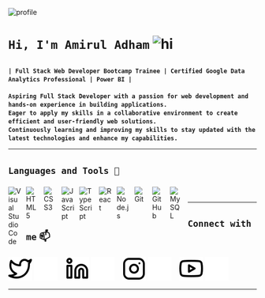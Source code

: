 ![profile](/img/)


<h1> 
  
  **`Hi, I'm Amirul Adham`** <img src="https://user-images.githubusercontent.com/1303154/88677602-1635ba80-d120-11ea-84d8-d263ba5fc3c0.gif" width="28px" height="28px" alt="hi">
  
</h1>

**`| Full Stack Web Developer Bootcamp Trainee | Certified Google Data Analytics Professional | Power BI |`**
<br> <br>
**`Aspiring Full Stack Developer with a passion for web development and hands-on experience in building applications.`** <br>
**`Eager to apply my skills in a collaborative environment to create efficient and user-friendly web solutions.`** <br>
**`Continuously learning and improving my skills to stay updated with the latest technologies and enhance my capabilities.`**

---

<h2>
  
**`Languages and Tools 🧰`**
  
</h2>

<img align="left" alt="Visual Studio Code" title="VSCode" width="26px" src="https://cdn.jsdelivr.net/gh/devicons/devicon/icons/vscode/vscode-original.svg" style="padding-right:10px;" />
<img align="left" alt="HTML5" title="HTML" width="26px" src="https://cdn.jsdelivr.net/gh/devicons/devicon/icons/html5/html5-original.svg" style="padding-right:10px;" />
<img align="left" alt="CSS3" title="CSS" width="26px" src="https://cdn.jsdelivr.net/gh/devicons/devicon/icons/css3/css3-original.svg" style="padding-right:10px;" />
<img align="left" alt="JavaScript" title="JavaScript" width="26px" src="https://cdn.jsdelivr.net/gh/devicons/devicon/icons/javascript/javascript-original.svg" style="padding-right:10px;" />
<img align="left" alt="TypeScript" title="TypeScript" width="30px" src="https://cdn.jsdelivr.net/gh/devicons/devicon/icons/typescript/typescript-plain.svg" style="padding-right:10px;"  />
<img align="left" alt="React" title="React" width="26px" src="https://cdn.jsdelivr.net/gh/devicons/devicon/icons/react/react-original.svg" style="padding-right:10px;" />
<img align="left" alt="Node.js" title="NodeJS" width="26px" src="https://cdn.jsdelivr.net/gh/devicons/devicon/icons/nodejs/nodejs-original.svg" style="padding-right:10px;" />
<img align="left" alt="Git" title="Git" width="26px" src="https://cdn.jsdelivr.net/gh/devicons/devicon/icons/git/git-original.svg" style="padding-right:10px;" />
<img align="left" alt="GitHub" title="GitHub" width="26px" src="https://user-images.githubusercontent.com/3369400/139447912-e0f43f33-6d9f-45f8-be46-2df5bbc91289.png" style="padding-right:10px;" /> 
<img align="left" alt="MySQL" title="MySQL" width="26px" src="https://cdn.jsdelivr.net/gh/devicons/devicon/icons/mysql/mysql-original.svg" style="padding-right:10px;" />

<br>

---

<h2> 
  
**`Connect with me`** :mailbox:

</h2> 

[![website](./img/twitter-light.svg)](https://x.com/mrullldhm/codestackr#gh-light-mode-only)
[![website](./img/twitter-dark.svg)](https://x.com/mrullldhm/codestackr#gh-dark-mode-only)
&nbsp;&nbsp;
[![website](./img/linkedin-light.svg)](https://www.linkedin.com/in/mrullldhm/codestackr#gh-light-mode-only)
[![website](./img/linkedin-dark.svg)](https://www.linkedin.com/in/mrullldhm/codestackr#gh-dark-mode-only)
&nbsp;&nbsp;
[![website](./img/instagram-light.svg)](https://www.instagram.com/mrullldm/codestackr#gh-light-mode-only)
[![website](./img/instagram-dark.svg)](https://www.instagram.com/mrullldm/codestackr#gh-dark-mode-only)
&nbsp;&nbsp;
[![website](./img/youtube-light.svg)](https://www.youtube.com/@Mrullldhm/codestackr#gh-light-mode-only)
[![website](./img/youtube-dark.svg)](https://www.youtube.com/@Mrullldhm/codestackr#gh-dark-mode-only)

---









